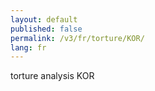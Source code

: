 ```yaml
---
layout: default
published: false
permalink: /v3/fr/torture/KOR/
lang: fr
---
```


torture analysis KOR

